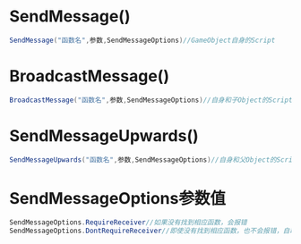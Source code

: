 # SendMessage()

```c#
SendMessage("函数名",参数,SendMessageOptions)//GameObject自身的Script
```

# BroadcastMessage()

```c#
BroadcastMessage("函数名",参数,SendMessageOptions)//自身和子Object的Script
```

# SendMessageUpwards()

```c#
SendMessageUpwards("函数名",参数,SendMessageOptions)//自身和父Object的Scripts
```

# SendMessageOptions参数值

```c#
SendMessageOptions.RequireReceiver//如果没有找到相应函数，会报错
SendMessageOptions.DontRequireReceiver//即使没有找到相应函数，也不会报错，自动忽略
```

